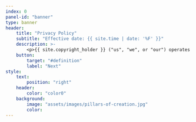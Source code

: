 ```yaml
---
index: 0
panel-id: "banner"
type: banner
header:
    title: "Privacy Policy"
    subtitle: "Effective date: {{ site.time | date: '%F' }}"
    description: >-
        <p>{{ site.copyright_holder }} ("us", "we", or "our") operates the <a href="{{ site.url }}">website</a> (the "Service").</p><p>We take your privacy seriously. To better protect your privacy this page details our policies regarding the collection, use, and disclosure of personal data when you use our Service and the choices you have associated with that data.</p>
    button:
        target: "#definition"
        label: "Next"
style:
    text:
        position: "right"
    header:
        color: "color0"
    background:
        image: "assets/images/pillars-of-creation.jpg"
        color:
---
```

